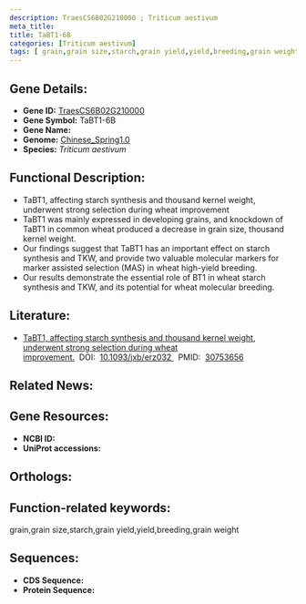 ```yaml
---
description: TraesCS6B02G210000 ; Triticum aestivum
meta_title:
title: TaBT1-6B
categories: [Triticum aestivum]
tags: [ grain,grain size,starch,grain yield,yield,breeding,grain weight ]
---
```


## Gene Details:
- **Gene ID:**	[TraesCS6B02G210000]()
- **Gene Symbol:** TaBT1-6B
- **Gene Name:** 
- **Genome:** [Chinese_Spring1.0]()
- **Species:** *Triticum aestivum*

## Functional Description:
   - TaBT1, affecting starch synthesis and thousand kernel weight, underwent strong selection during wheat improvement
   - TaBT1 was mainly expressed in developing grains, and knockdown of TaBT1 in common wheat produced a decrease in grain size, thousand kernel weight.
   - Our findings suggest that TaBT1 has an important effect on starch synthesis and TKW, and provide two valuable molecular markers for marker assisted selection (MAS) in wheat high-yield breeding.
   - Our results demonstrate the essential role of BT1 in wheat starch synthesis and TKW, and its potential for wheat molecular breeding.

## Literature:
   - [TaBT1, affecting starch synthesis and thousand kernel weight, underwent strong selection during wheat improvement.]( https://academic.oup.com/jxb/article/70/5/1497/5308890?login=true)&nbsp;&nbsp;DOI:&nbsp;&nbsp;[10.1093/jxb/erz032 ](https://academic.oup.com/jxb/article/70/5/1497/5308890?login=true)&nbsp;&nbsp;PMID:&nbsp;&nbsp;[30753656](https://pubmed.ncbi.nlm.nih.gov/30753656/)

## Related News:

## Gene Resources:
- **NCBI ID:** [](https://www.ncbi.nlm.nih.gov/gene/?term=)
- **UniProt accessions:** [](https://www.uniprot.org/uniprotkb//entry)

## Orthologs:

## Function-related keywords:
grain,grain size,starch,grain yield,yield,breeding,grain weight

## Sequences:
- **CDS Sequence:**
- **Protein Sequence:**
